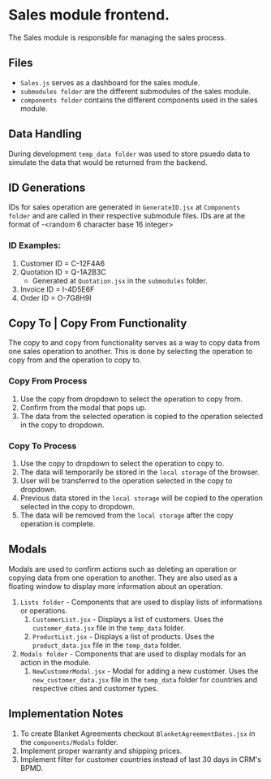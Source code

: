 # Sales module frontend.

The Sales module is responsible for managing the sales process.

## Files

- `Sales.js` serves as a dashboard for the sales module.
- `submodules folder` are the different submodules of the sales module.
- `components folder` contains the different components used in the sales module.

## Data Handling

During development `temp_data folder` was used to store psuedo data to simulate the data that would be returned from the backend.

## ID Generations

IDs for sales operation are generated in `GenerateID.jsx` at `Components folder` and are called in their respective submodule files.
IDs are at the format of <first letter of operation>-<random 6 character base 16 integer>

### ID Examples:

1. Customer ID = C-12F4A6
2. Quotation ID = Q-1A2B3C
   - Generated at `Quotation.jsx` in the `submodules` folder.
3. Invoice ID = I-4D5E6F
4. Order ID = O-7G8H9I

## Copy To | Copy From Functionality

The copy to and copy from functionality serves as a way to copy data from one sales operation to another.
This is done by selecting the operation to copy from and the operation to copy to.

### Copy From Process

1. Use the copy from dropdown to select the operation to copy from.
2. Confirm from the modal that pops up.
3. The data from the selected operation is copied to the operation selected in the copy to dropdown.

### Copy To Process

1. Use the copy to dropdown to select the operation to copy to.
2. The data will temporarily be stored in the `local storage` of the browser.
3. User will be transferred to the operation selected in the copy to dropdown.
4. Previous data stored in the `local storage` will be copied to the operation selected in the copy to dropdown.
5. The data will be removed from the `local storage` after the copy operation is complete.

## Modals

Modals are used to confirm actions such as deleting an operation or copying data from one operation to another. They are also used as a floating window to display more information about an operation.

1. `Lists folder` - Components that are used to display lists of informations or operations.
   1. `CustomerList.jsx` - Displays a list of customers. Uses the `customer_data.jsx` file in the `temp_data` folder.
   2. `ProductList.jsx` - Displays a list of products. Uses the `product_data.jsx` file in the `temp_data` folder.
2. `Modals folder` - Components that are used to display modals for an action in the module.
   1. `NewCustomerModal.jsx` - Modal for adding a new customer. Uses the `new_customer_data.jsx` file in the `temp_data` folder for countries and respective cities and customer types.

## Implementation Notes

1. To create Blanket Agreements checkout `BlanketAgreementDates.jsx` in the `components/Modals` folder.
2. Implement proper warranty and shipping prices.
3. Implement filter for customer countries instead of last 30 days in CRM's BPMD.
